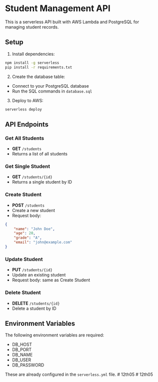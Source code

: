 # Student Management API

This is a serverless API built with AWS Lambda and PostgreSQL for managing student records.

## Setup

1. Install dependencies:
```bash
npm install -g serverless
pip install -r requirements.txt
```

2. Create the database table:
- Connect to your PostgreSQL database
- Run the SQL commands in `database.sql`

3. Deploy to AWS:
```bash
serverless deploy
```

## API Endpoints

### Get All Students
- **GET** `/students`
- Returns a list of all students

### Get Single Student
- **GET** `/students/{id}`
- Returns a single student by ID

### Create Student
- **POST** `/students`
- Create a new student
- Request body:
```json
{
    "name": "John Doe",
    "age": 20,
    "grade": "A",
    "email": "john@example.com"
}
```

### Update Student
- **PUT** `/students/{id}`
- Update an existing student
- Request body: same as Create Student

### Delete Student
- **DELETE** `/students/{id}`
- Delete a student by ID

## Environment Variables
The following environment variables are required:
- DB_HOST
- DB_PORT
- DB_NAME
- DB_USER
- DB_PASSWORD

These are already configured in the `serverless.yml` file.
#   1 2 t h 0 5  
 #   1 2 t h 0 5  
 